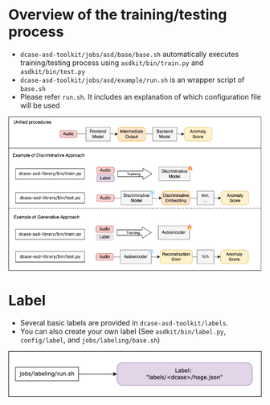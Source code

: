 
# Overview of the training/testing process

- `dcase-asd-toolkit/jobs/asd/base/base.sh` automatically executes training/testing process using `asdkit/bin/train.py` and `asdkit/bin/test.py`
- `dcase-asd-toolkit/jobs/asd/example/run.sh` is an wrapper script of `base.sh`
- Please refer `run.sh`. It includes an explanation of which configuration file will be used

![w:1000 center](./overview.drawio.png)


# Label

- Several basic labels are provided in `dcase-asd-toolkit/labels`.
- You can also create your own label (See `asdkit/bin/label.py`, `config/label`, and `jobs/labeling/base.sh`)

![w:1000 center](./label.drawio.png)
